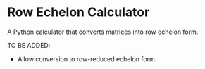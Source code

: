 # Row Echelon Calculator
A Python calculator that converts matrices into row echelon form.

TO BE ADDED:
 - Allow conversion to row-reduced echelon form.
